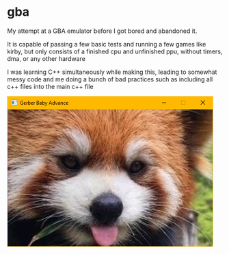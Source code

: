 # gba
My attempt at a GBA emulator before I got bored and abandoned it.

It is capable of passing a few basic tests and running a few games like kirby, but only consists of a finished cpu and unfinished ppu, without timers, dma, or any other hardware

I was learning C++ simultaneously while making this, leading to somewhat messy code and me doing a bunch of bad practices such as including all c++ files into the main c++ file

![guh](https://github.com/nectarboy/gba/blob/main/docs/Screenshot%202024-08-06%20041613.png?raw=true)

